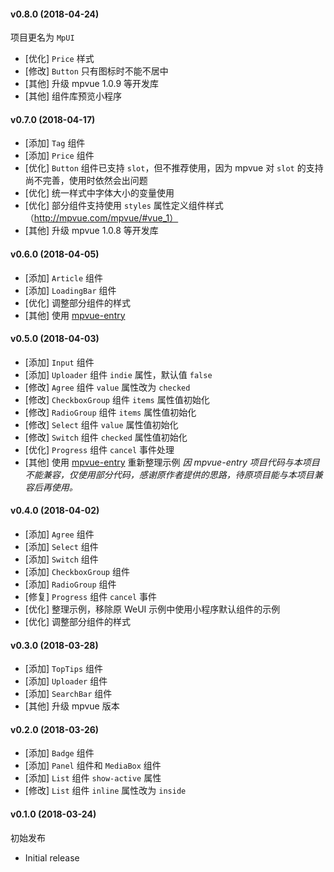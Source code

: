 #### v0.8.0 (2018-04-24)

项目更名为 `MpUI`

- [优化] `Price` 样式
- [修改] `Button` 只有图标时不能不居中
- [其他] 升级 mpvue 1.0.9 等开发库
- [其他] 组件库预览小程序

#### v0.7.0 (2018-04-17)

- [添加] `Tag` 组件
- [添加] `Price` 组件
- [优化] `Button` 组件已支持 `slot`，但不推荐使用，因为 mpvue 对 `slot` 的支持尚不完善，使用时依然会出问题
- [优化] 统一样式中字体大小的变量使用
- [优化] 部分组件支持使用 `styles` 属性定义组件样式（http://mpvue.com/mpvue/#vue_1）
- [其他] 升级 mpvue 1.0.8 等开发库

#### v0.6.0 (2018-04-05)

- [添加] `Article` 组件
- [添加] `LoadingBar` 组件
- [优化] 调整部分组件的样式
- [其他] 使用 [mpvue-entry](https://github.com/F-loat/mpvue-entry)

#### v0.5.0 (2018-04-03)

- [添加] `Input` 组件
- [添加] `Uploader` 组件 `indie` 属性，默认值 `false`
- [修改] `Agree` 组件 `value` 属性改为 `checked`
- [修改] `CheckboxGroup` 组件 `items` 属性值初始化
- [修改] `RadioGroup` 组件 `items` 属性值初始化
- [修改] `Select` 组件 `value` 属性值初始化
- [修改] `Switch` 组件 `checked` 属性值初始化
- [优化] `Progress` 组件 `cancel` 事件处理
- [其他] 使用 [mpvue-entry](https://github.com/F-loat/mpvue-entry) 重新整理示例
  _因 mpvue-entry 项目代码与本项目不能兼容，仅使用部分代码，感谢原作者提供的思路，待原项目能与本项目兼容后再使用。_

#### v0.4.0 (2018-04-02)

- [添加] `Agree` 组件
- [添加] `Select` 组件
- [添加] `Switch` 组件
- [添加] `CheckboxGroup` 组件
- [添加] `RadioGroup` 组件
- [修复] `Progress` 组件 `cancel` 事件
- [优化] 整理示例，移除原 WeUI 示例中使用小程序默认组件的示例
- [优化] 调整部分组件的样式

#### v0.3.0 (2018-03-28)

- [添加] `TopTips` 组件
- [添加] `Uploader` 组件
- [添加] `SearchBar` 组件
- [其他] 升级 mpvue 版本

#### v0.2.0 (2018-03-26)

- [添加] `Badge` 组件
- [添加] `Panel` 组件和 `MediaBox` 组件
- [添加] `List` 组件 `show-active` 属性
- [修改] `List` 组件 `inline` 属性改为 `inside`

#### v0.1.0 (2018-03-24)

初始发布

- Initial release
